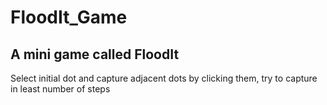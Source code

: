 # FloodIt_Game

A mini game called FloodIt
---
Select initial dot and capture adjacent dots by clicking them, try to capture in least number of steps
